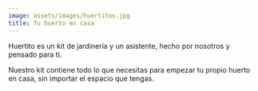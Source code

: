 ```yaml
---
image: assets/images/huertitos.jpg
title: Tu huerto en casa
---
```

Huertito es un kit de jardinería y un asistente, hecho por nosotros y pensado para ti.

Nuestro kit contiene todo lo que necesitas para empezar tu propio huerto en casa, sin importar el espacio que tengas.
